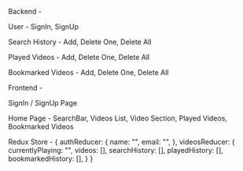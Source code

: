 Backend -

User -
SignIn,
SignUp

Search History -
Add,
Delete One,
Delete All

Played Videos -
Add,
Delete One,
Delete All

Bookmarked Videos -
Add,
Delete One,
Delete All

Frontend -

SignIn / SignUp Page

Home Page -
SearchBar,
Videos List,
Video Section,
Played Videos,
Bookmarked Videos

Redux Store -
{
authReducer: {
name: "",
email: "",
},
videosReducer: {
currentlyPlaying: "",
videos: [],
searchHistory: [],
playedHistory: [],
bookmarkedHistory: [],
}
}
